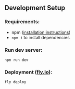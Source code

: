## Development Setup

### Requirements:

- npm ([installation instructions](https://docs.npmjs.com/downloading-and-installing-node-js-and-npm/))
- `npm i` to install dependencies

### Run dev server:

```
npm run dev
```

### Deployment ([fly.io](https://fly.io/)):

```
fly deploy
```

